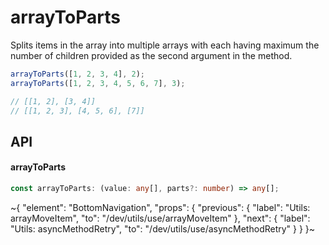 
# arrayToParts

Splits items in the array into multiple arrays with each having maximum the number of children provided as the second argument in the method.

```ts
arrayToParts([1, 2, 3, 4], 2);
arrayToParts([1, 2, 3, 4, 5, 6, 7], 3);

// [[1, 2], [3, 4]]
// [[1, 2, 3], [4, 5, 6], [7]]
```


## API

#### arrayToParts

```ts
const arrayToParts: (value: any[], parts?: number) => any[];
```


~{
  "element": "BottomNavigation",
  "props": {
    "previous": {
      "label": "Utils: arrayMoveItem",
      "to": "/dev/utils/use/arrayMoveItem"
    },
    "next": {
      "label": "Utils: asyncMethodRetry",
      "to": "/dev/utils/use/asyncMethodRetry"
    }
  }
}~
